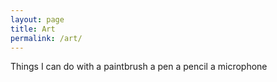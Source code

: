 ```yaml
---
layout: page
title: Art
permalink: /art/
---
```



Things I can do with a paintbrush a pen a pencil a microphone
